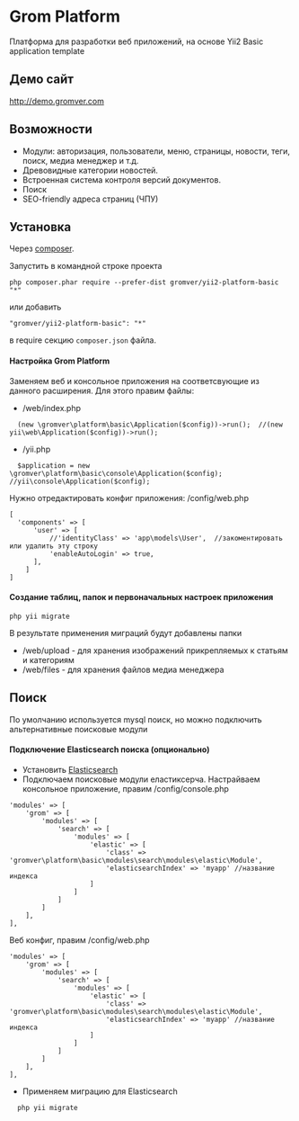 Grom Platform
=============
Платформа для разработки веб приложений, на основе Yii2 Basic application template

## Демо сайт
http://demo.gromver.com

## Возможности

* Модули: авторизация, пользователи, меню, страницы, новости, теги, поиск, медиа менеджер и т.д.
* Древовидные категории новостей.
* Встроенная система контроля версий документов.
* Поиск
* SEO-friendly адреса страниц (ЧПУ)

Установка
------------

Через [composer](http://getcomposer.org/download/).

Запустить в командной строке проекта

```
php composer.phar require --prefer-dist gromver/yii2-platform-basic "*"
```

или добавить

```
"gromver/yii2-platform-basic": "*"
```

в require секцию `composer.json` файла.


#### Настройка Grom Platform
Заменяем веб и консольное приложения на соответсвующие из данного расширения. Для этого правим файлы:

* /web/index.php
```
  (new \gromver\platform\basic\Application($config))->run();  //(new yii\web\Application($config))->run();
```
* /yii.php
```
  $application = new \gromver\platform\basic\console\Application($config);  //yii\console\Application($config);
```

Нужно отредактировать конфиг приложения: /config/web.php

``` 
[
  'components' => [
      'user' => [
          //'identityClass' => 'app\models\User',  //закоментировать или удалить эту строку
          'enableAutoLogin' => true,
      ],
    ]
]
```
#### Создание таблиц, папок и первоначальных настроек приложения

    php yii migrate

В результате применения миграций будут добавлены папки
 * /web/upload  - для хранения изображений прикрепляемых к статьям и категориям
 * /web/files   - для хранения файлов медиа менеджера

## Поиск
По умолчанию используется mysql поиск, но можно подключить альтернативные поисковые модули
#### Подключение Elasticsearch поиска (опционально)
* Установить [Elasticsearch](http://www.elasticsearch.org/guide/en/elasticsearch/reference/current/_installation.html)
* Подключаем поисковые модули еластиксерча. Настрайваем консольное приложение, правим /config/console.php
```
'modules' => [
    'grom' => [
        'modules' => [
            'search' => [
                'modules' => [
                    'elastic' => [
                        'class' => 'gromver\platform\basic\modules\search\modules\elastic\Module',
                        'elasticsearchIndex' => 'myapp' //название индекса
                    ]
                ]
            ]
        ]
    ],
],
```
Веб конфиг, правим /config/web.php
```
'modules' => [
    'grom' => [
        'modules' => [
            'search' => [
                'modules' => [
                    'elastic' => [
                        'class' => 'gromver\platform\basic\modules\search\modules\elastic\Module',
                        'elasticsearchIndex' => 'myapp' //название индекса
                    ]
                ]
            ]
        ]
    ],
],
```
* Применяем миграцию для Elasticsearch
```
  php yii migrate
```
